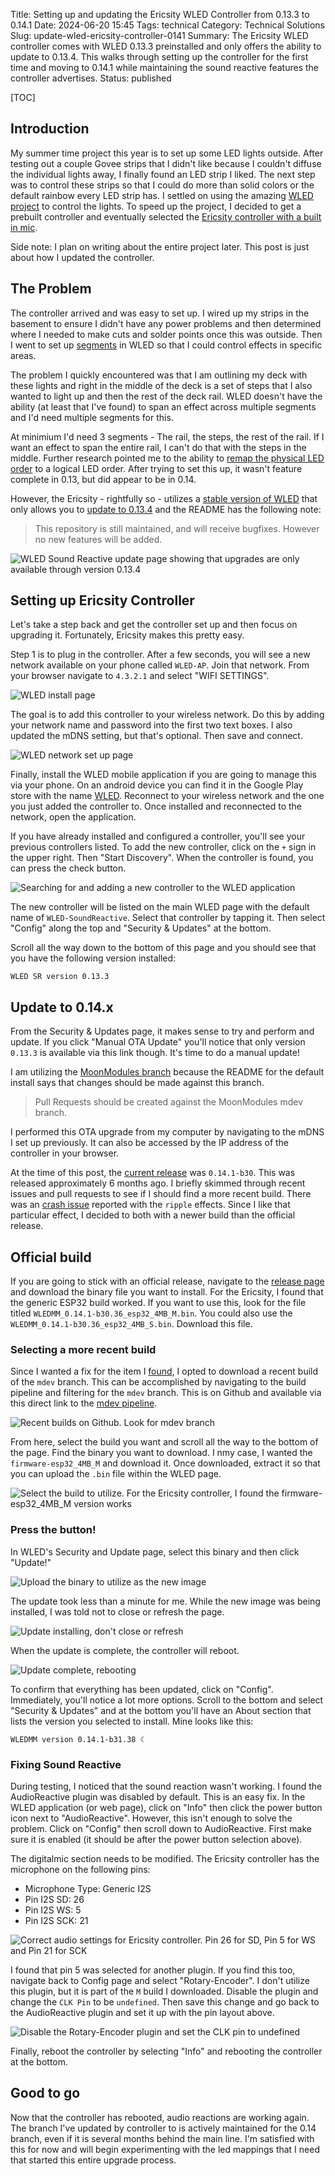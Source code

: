 Title: Setting up and updating the Ericsity WLED Controller from 0.13.3 to 0.14.1
Date: 2024-06-20 15:45
Tags: technical
Category: Technical Solutions
Slug: update-wled-ericsity-controller-0141
Summary: The Ericsity WLED controller comes with WLED 0.13.3 preinstalled and only offers the ability to update to 0.13.4. This walks through setting up the controller for the first time and moving to 0.14.1 while maintaining the sound reactive features the controller advertises.
Status: published

[TOC]

## Introduction

My summer time project this year is to set up some LED lights outside. After testing out a couple Govee strips that I didn't like because I couldn't diffuse the individual lights away, I finally found an LED strip I liked. The next step was to control these strips so that I could do more than solid colors or the default rainbow every LED strip has. I settled on using the amazing [WLED project][wled] to control the lights. To speed up the project, I decided to get a prebuilt controller and eventually selected the [Ericsity controller with a built in mic][ericsity].

Side note: I plan on writing about the entire project later. This post is just about how I updated the controller.

## The Problem

The controller arrived and was easy to set up. I wired up my strips in the basement to ensure I didn't have any power problems and then determined where I needed to make cuts and solder points once this was outside. Then I went to set up [segments][1] in WLED so that I could control effects in specific areas.

The problem I quickly encountered was that I am outlining my deck with these lights and right in the middle of the deck is a set of steps that I also wanted to light up and then the rest of the deck rail. WLED doesn't have the ability (at least that I've found) to span an effect across multiple segments and I'd need multiple segments for this. 

At minimium I'd need 3 segments - The rail, the steps, the rest of the rail. If I want an effect to span the entire rail, I can't do that with the steps in the middle. Further research pointed me to the ability to [remap the physical LED order][2] to a logical LED order. After trying to set this up, it wasn't feature complete in 0.13, but did appear to be in 0.14.

However, the Ericsity - rightfully so - utilizes a [stable version of WLED][3] that only allows you to [update to 0.13.4][4] and the README has the following note:

> This repository is still maintained, and will receive bugfixes. However no new features will be added.

![WLED Sound Reactive update page showing that upgrades are only available through version 0.13.4][updatepage]

## Setting up Ericsity Controller

Let's take a step back and get the controller set up and then focus on upgrading it. Fortunately, Ericsity makes this pretty easy.

Step 1 is to plug in the controller. After a few seconds, you will see a new network available on your phone called `WLED-AP`. Join that network. From your browser navigate to `4.3.2.1` and select "WIFI SETTINGS". 

![WLED install page][installpage]

The goal is to add this controller to your wireless network. Do this by adding your network name and password into the first two text boxes. I also updated the mDNS setting, but that's optional. Then save and connect.

![WLED network set up page][wifipage]

Finally, install the WLED mobile application if you are going to manage this via your phone. On an android device you can find it in the Google Play store with the name [WLED][5]. Reconnect to your wireless network and the one you just added the controller to. Once installed and reconnected to the network, open the application. 

If you have already installed and configured a controller, you'll see your previous controllers listed. To add the new controller, click on the `+` sign in the upper right. Then "Start Discovery". When the controller is found, you can press the check button.

![Searching for and adding a new controller to the WLED application][discoverypage]

The new controller will be listed on the main WLED page with the default name of `WLED-SoundReactive`. Select that controller by tapping it. Then select "Config" along the top and "Security & Updates" at the bottom.

Scroll all the way down to the bottom of this page and you should see that you have the following version installed:

`WLED SR version 0.13.3`

## Update to 0.14.x

From the Security & Updates page, it makes sense to try and perform and update. If you click "Manual OTA Update" you'll notice that only version `0.13.3` is available via this link though. It's time to do a manual update!

I am utilizing the [MoonModules branch][6] because the README for the default install says that changes should be made against this branch.

> Pull Requests should be created against the MoonModules mdev branch.

I performed this OTA upgrade from my computer by navigating to the mDNS I set up previously. It can also be accessed by the IP address of the controller in your browser.

At the time of this post, the [current release][7] was `0.14.1-b30`. This was released approximately 6 months ago. I briefly skimmed through recent issues and pull requests to see if I should find a more recent build. There was an [crash issue][8] reported with the `ripple` effects. Since I like that particular effect, I decided to both with a newer build than the official release. 

## Official build

If you are going to stick with an official release, navigate to the [release page][7] and download the binary file you want to install. For the Ericsity, I found that the generic ESP32 build worked. If you want to use this, look for the file titled `WLEDMM_0.14.1-b30.36_esp32_4MB_M.bin`. You could also use the `WLEDMM_0.14.1-b30.36_esp32_4MB_S.bin`. Download this file.

### Selecting a more recent build

Since I wanted a fix for the item I [found][8], I opted to download a recent build of the `mdev` branch. This can be accomplished by navigating to the build pipeline and filtering for the `mdev` branch. This is on Github and available via this direct link to the [mdev pipeline][9].

![Recent builds on Github. Look for mdev branch][builds]

From here, select the build you want and scroll all the way to the bottom of the page. Find the binary you want to download. I nmy case, I wanted the `firmware-esp32_4MB_M` and download it. Once downloaded, extract it so that you can upload the `.bin` file within the WLED page. 

![Select the build to utilize. For the Ericsity controller, I found the firmware-esp32_4MB_M version works][buildversion]

### Press the button!

In WLED's Security and Update page, select this binary and then click "Update!"

![Upload the binary to utilize as the new image][update1]

The update took less than a minute for me. While the new image was being installed, I was told not to close or refresh the page.

![Update installing, don't close or refresh][update2]

When the update is complete, the controller will reboot. 

![Update complete, rebooting][update3]

To confirm that everything has been updated, click on "Config". Immediately, you'll notice a lot more options. Scroll to the bottom and select "Security & Updates" and at the bottom you'll have an About section that lists the version you selected to install. Mine looks like this:

`WLEDMM version 0.14.1-b31.38 ☾`

### Fixing Sound Reactive

During testing, I noticed that the sound reaction wasn't working. I found the AudioReactive plugin was disabled by default. This is an easy fix. In the WLED application (or web page), click on "Info" then click the power button icon next to "AudioReactive". However, this isn't enough to solve the problem. Click on "Config" then scroll down to AudioReactive. First make sure it is enabled (it should be after the power button selection above). 

The digitalmic section needs to be modified. The Ericsity controller has the microphone on the following pins:

 - Microphone Type: Generic I2S
 - Pin I2S SD: 26
 - Pin I2S WS: 5
 - Pin I2S SCK: 21

![Correct audio settings for Ericsity controller. Pin 26 for SD, Pin 5 for WS and Pin 21 for SCK][audio] 

I found that pin 5 was selected for another plugin. If you find this too, navigate back to Config page and select "Rotary-Encoder". I don't utilize this plugin, but it is part of the `M` build I downloaded. Disable the plugin and change the `CLK Pin` to be `undefined`. Then save this change and go back to the AudioReactive plugin and set it up with the pin layout above.

![Disable the Rotary-Encoder plugin and set the CLK pin to undefined][disabled]

Finally, reboot the controller by selecting "Info" and rebooting the controller at the bottom.

## Good to go

Now that the controller has rebooted, audio reactions are working again. The branch I've updated by controller to is actively maintained for the 0.14 branch, even if it is several months behind the main line. I'm satisfied with this for now and will begin experimenting with the led mappings that I need that started this entire upgrade process.


 [wled]: https://kno.wled.ge/
 [ericsity]: https://www.amazon.com/Ericsity-Controller-Addressable-WS2812B-SK6812/dp/B0CNVXY8NX
 [1]: https://kno.wled.ge/features/segments/
 [2]: https://kno.wled.ge/advanced/mapping/
 [3]: https://github.com/atuline/WLED
 [updatepage]: {attach}images/wled/wled-update-page.png
 [4]: https://github.com/atuline/WLED/releases
 [installpage]: {attach}images/wled/install1.png
 [wifipage]: {attach}images/wled/install2.png
 [5]: https://play.google.com/store/apps/details?id=com.aircoookie.WLED&hl=en_US
 [discoverypage]: {attach}images/wled/install3.png
 [6]: https://github.com/MoonModules/WLED
 [7]: https://github.com/MoonModules/WLED/releases
 [8]: https://github.com/MoonModules/WLED/issues/130
 [update1]: {attach}images/wled/update1.png
 [update2]: {attach}images/wled/update2.png
 [update3]: {attach}images/wled/update3.png
 [disabled]: {attach}images/wled/disabled-plugin.png
 [audio]: {attach}images/wled/correct-audio.png
 [9]: https://github.com/MoonModules/WLED/actions/workflows/wled-ci.yml?query=branch%3Amdev
 [builds]: {attach}images/wled/github-builds.png
 [buildversion]: {attach}images/wled/github-build-version.png